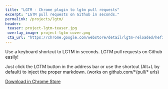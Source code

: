 ```yaml
---
title: "LGTM - Chrome plugin to lgtm pull requests"
excerpt: "LGTM pull requests on Github in seconds."
permalink: /projects/lgtm/
header:
 teaser: project-lgtm-teaser.jpg
 overlay_image: project-lgtm-cover.png
 cta_url: "https://chrome.google.com/webstore/detail/lgtm-reloaded/hefidgcceobmmaiekccmbjpdcmbjklej?hl=en-GB"
---
```


Use a keyboard shortcut to LGTM in seconds. LGTM pull requests on Github easily!

Just click the LGTM button in the address bar or use the shortcut (Alt+L by default) to inject the proper markdown.
(works on github.com/\*/pull/\* urls)

<a href="https://chrome.google.com/webstore/detail/lgtm-reloaded/hefidgcceobmmaiekccmbjpdcmbjklej" class="btn btn-success">Download in Chrome Store</a>
